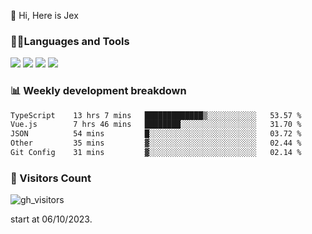  👋 Hi, Here is Jex

 

### 🧑‍💻Languages and Tools

<code><a href="https://react.dev"><img src="https://api.iconify.design/logos:react.svg" /></a></code>
<code><a href="https://github.com/vuejs/core"><img src="https://api.iconify.design/logos:vue.svg" /></a></code> 
<code><a href="https://github.com/microsoft/TypeScript"><img src="https://api.iconify.design/logos:typescript-icon.svg" /></a></code>
<code><a href="https://threejs.org/"><img src="https://api.iconify.design/logos:threejs.svg" /></a></code>

### 📊 Weekly development breakdown

<!--START_SECTION:waka-->

```txt
TypeScript    13 hrs 7 mins   █████████████▒░░░░░░░░░░░   53.57 %
Vue.js        7 hrs 46 mins   ████████░░░░░░░░░░░░░░░░░   31.70 %
JSON          54 mins         █░░░░░░░░░░░░░░░░░░░░░░░░   03.72 %
Other         35 mins         ▓░░░░░░░░░░░░░░░░░░░░░░░░   02.44 %
Git Config    31 mins         ▓░░░░░░░░░░░░░░░░░░░░░░░░   02.14 %
```

<!--END_SECTION:waka-->


### 👀 Visitors Count

![gh_visitors](https://profile-counter.glitch.me/jexlau/count.svg)

start at 06/10/2023.

